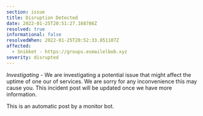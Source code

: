 ```yaml
---
section: issue
title: Disruption Detected
date: 2022-01-25T20:51:27.168786Z
resolved: true
informational: false
resolvedWhen: 2022-01-25T20:52:33.851107Z
affected:
  - Snikket - https://groups.esmailelbob.xyz
severity: disrupted
---
```

*Investigating* - We are investigating a potential issue that might affect the uptime of one our of services. We are sorry for any inconvenience this may cause you. This incident post will be updated once we have more information.

This is an automatic post by a monitor bot.
        